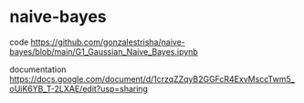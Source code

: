 # naive-bayes

code https://github.com/gonzalestrisha/naive-bayes/blob/main/G1_Gaussian_Naive_Bayes.ipynb

documentation https://docs.google.com/document/d/1crzqZZqyB2GGFcR4ExvMsccTwm5_oUiK6YB_T-2LXAE/edit?usp=sharing
